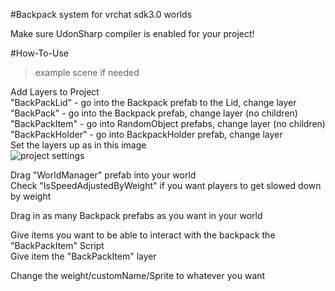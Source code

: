 #Backpack system for vrchat sdk3.0 worlds  

Make sure UdonSharp compiler is enabled for your project!  

#How-To-Use  
>example scene if needed

Add Layers to Project  
"BackPackLid" - go into the Backpack prefab to the Lid, change layer  
"BackPack" - go into the Backpack prefab, change layer (no children)  
"BackPackItem" - go into RandomObject prefabs, change layer (no children)  
"BackPackHolder" - go into BackpackHolder prefab, change layer  
Set the layers up as in this image  
![project settings](https://i.imgur.com/vDjGii1.png)

Drag "WorldManager" prefab into your world  
Check "IsSpeedAdjustedByWeight" if you want players to get slowed down by weight  

Drag in as many Backpack prefabs as you want in your world  

Give items you want to be able to interact with the backpack the "BackPackItem" Script  
Give item the "BackPackItem" layer

Change the weight/customName/Sprite to whatever you want  

